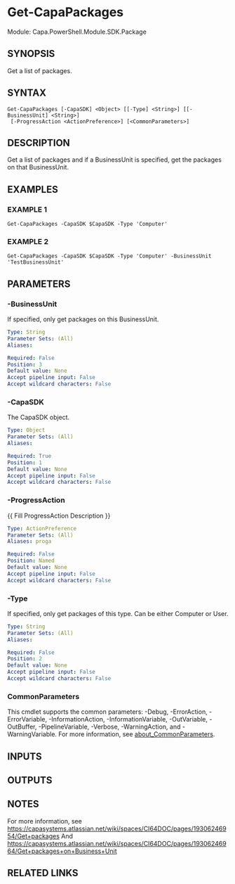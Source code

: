 # Get-CapaPackages

Module: Capa.PowerShell.Module.SDK.Package

## SYNOPSIS
Get a list of packages.

## SYNTAX

```
Get-CapaPackages [-CapaSDK] <Object> [[-Type] <String>] [[-BusinessUnit] <String>]
 [-ProgressAction <ActionPreference>] [<CommonParameters>]
```

## DESCRIPTION
Get a list of packages and if a BusinessUnit is specified, get the packages on that BusinessUnit.

## EXAMPLES

### EXAMPLE 1
```
Get-CapaPackages -CapaSDK $CapaSDK -Type 'Computer'
```

### EXAMPLE 2
```
Get-CapaPackages -CapaSDK $CapaSDK -Type 'Computer' -BusinessUnit 'TestBusinessUnit'
```

## PARAMETERS

### -BusinessUnit
If specified, only get packages on this BusinessUnit.

```yaml
Type: String
Parameter Sets: (All)
Aliases:

Required: False
Position: 3
Default value: None
Accept pipeline input: False
Accept wildcard characters: False
```

### -CapaSDK
The CapaSDK object.

```yaml
Type: Object
Parameter Sets: (All)
Aliases:

Required: True
Position: 1
Default value: None
Accept pipeline input: False
Accept wildcard characters: False
```

### -ProgressAction
{{ Fill ProgressAction Description }}

```yaml
Type: ActionPreference
Parameter Sets: (All)
Aliases: proga

Required: False
Position: Named
Default value: None
Accept pipeline input: False
Accept wildcard characters: False
```

### -Type
If specified, only get packages of this type.
Can be either Computer or User.

```yaml
Type: String
Parameter Sets: (All)
Aliases:

Required: False
Position: 2
Default value: None
Accept pipeline input: False
Accept wildcard characters: False
```

### CommonParameters
This cmdlet supports the common parameters: -Debug, -ErrorAction, -ErrorVariable, -InformationAction, -InformationVariable, -OutVariable, -OutBuffer, -PipelineVariable, -Verbose, -WarningAction, and -WarningVariable. For more information, see [about_CommonParameters](http://go.microsoft.com/fwlink/?LinkID=113216).

## INPUTS

## OUTPUTS

## NOTES
For more information, see https://capasystems.atlassian.net/wiki/spaces/CI64DOC/pages/19306246954/Get+packages
And https://capasystems.atlassian.net/wiki/spaces/CI64DOC/pages/19306246964/Get+packages+on+Business+Unit

## RELATED LINKS

